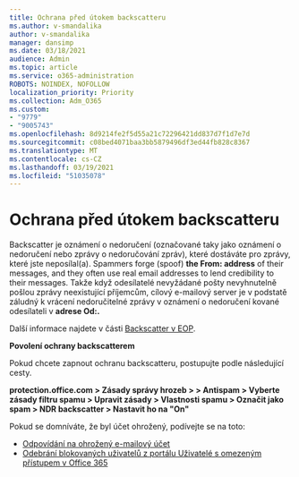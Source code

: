 ```yaml
---
title: Ochrana před útokem backscatteru
ms.author: v-smandalika
author: v-smandalika
manager: dansimp
ms.date: 03/18/2021
audience: Admin
ms.topic: article
ms.service: o365-administration
ROBOTS: NOINDEX, NOFOLLOW
localization_priority: Priority
ms.collection: Adm_O365
ms.custom:
- "9779"
- "9005743"
ms.openlocfilehash: 8d9214fe2f5d55a21c72296421dd837d7f1d7e7d
ms.sourcegitcommit: c08bed4071baa3bb5879496df3ed44fb828c8367
ms.translationtype: MT
ms.contentlocale: cs-CZ
ms.lasthandoff: 03/19/2021
ms.locfileid: "51035078"
---
```

# <a name="protection-from-backscatter-attack"></a>Ochrana před útokem backscatteru

Backscatter je oznámení o nedoručení (označované taky jako oznámení o nedoručení nebo zprávy o nedoručování zpráv), které dostáváte pro zprávy, které jste neposílal(a). Spammers forge (spoof) **the From: address** of their messages, and they often use real email addresses to lend credibility to their messages. Takže když odesílatelé nevyžádané pošty nevyhnutelně pošlou zprávy neexistující příjemcům, cílový e-mailový server je v podstatě záludný k vrácení nedoručitelné zprávy v oznámení o nedoručení kované odesílateli v **adrese Od:.**

Další informace najdete v části [Backscatter v EOP](https://docs.microsoft.com/microsoft-365/security/office-365-security/backscatter-messages-and-eop).

**Povolení ochrany backscatterem**

Pokud chcete zapnout ochranu backscatteru, postupujte podle následující cesty.

**protection.office.com > Zásady správy hrozeb > > Antispam > Vyberte zásady filtru spamu > Upravit zásady > Vlastnosti spamu > Označit jako spam > NDR backscatter > Nastavit ho na "On"**

Pokud se domníváte, že byl účet ohrožený, podívejte se na toto:

- [Odpovídání na ohrožený e-mailový účet](https://docs.microsoft.com/microsoft-365/security/office-365-security/responding-to-a-compromised-email-account)
- [Odebrání blokovaných uživatelů z portálu Uživatelé s omezeným přístupem v Office 365](https://docs.microsoft.com/microsoft-365/security/office-365-security/removing-user-from-restricted-users-portal-after-spam)



